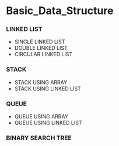# Basic_Data_Structure

### LINKED LIST
- SINGLE LINKED LIST
- DOUBLE LINKED LIST
- CIRCULAR LINKED LIST

### STACK
- STACK USING ARRAY
- STACK USING LINKED LIST

### QUEUE
- QUEUE USING ARRAY
- QUEUE USING LINKED LIST

### BINARY SEARCH TREE
